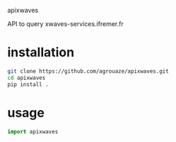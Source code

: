 apixwaves

API to query xwaves-services.ifremer.fr


# installation

```bash
git clone https://github.com/agrouaze/apixwaves.git
cd apixwaves
pip install .
```

# usage

```python
import apixwaves
```
